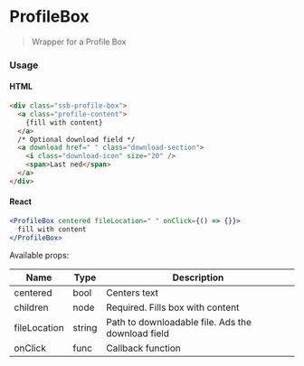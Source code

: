 ProfileBox
========

> Wrapper for a Profile Box

### Usage

#### HTML

```html
<div class="ssb-profile-box">
  <a class="profile-content">
    {fill with content}
  </a>
  /* Optional download field */
  <a download href=" " class="download-section">
    <i class="download-icon" size="20" />
    <span>Last ned</span>
  </a>
</div>
```

#### React

```jsx harmony
<ProfileBox centered fileLocation=" " onClick={() => {}}>
  fill with content
</ProfileBox>
```

Available props:

| Name       | Type           | Description  |
| ---------- | ------------- | ----- |
| centered | bool | Centers text |
| children | node | Required. Fills box with content |
| fileLocation | string | Path to downloadable file. Ads the download field |
| onClick | func | Callback function |
